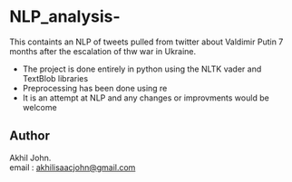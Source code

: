 # NLP_analysis-
This containts an NLP of tweets pulled from twitter about Valdimir Putin 7 months after the escalation of thw war in Ukraine.


- The project is done entirely in python using the NLTK vader and TextBlob libraries
- Preprocessing has been done using re
- It is an attempt at NLP and any changes or improvments would be welcome

## Author
Akhil John.  
email : akhilisaacjohn@gmail.com


